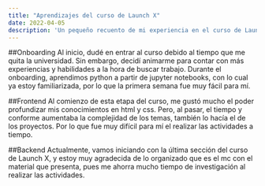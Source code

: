 ```yaml
---
title: "Aprendizajes del curso de Launch X"
date: 2022-04-05
description: 'Un pequeño recuento de mi experiencia en el curso de Launch X'
---
```


##Onboarding
Al inicio, dudé en entrar al curso debido al tiempo que me quita la universidad. Sin embargo, decidí animarme para contar con más experiencias y habilidades a la hora de buscar trabajo.
Durante el onboarding, aprendimos python a partir de jupyter notebooks, con lo cual ya estoy familiarizada, por lo que la primera semana fue muy fácil para mí.

##Frontend
Al comienzo de esta etapa del curso, me gustó mucho el poder profundizar mis conocimientos en html y css. Pero, al pasar, el tiempo y conforme aumentaba la complejidad de los temas, también lo hacía el de los proyectos. Por lo que fue muy difícil para mí el realizar las actividades a tiempo.

##Backend
Actualmente, vamos iniciando con la última sección del curso de Launch X, y estoy muy agradecida de lo organizado que es el mc con el material que presenta, pues me ahorra mucho tiempo de investigación al realizar las actividades.
